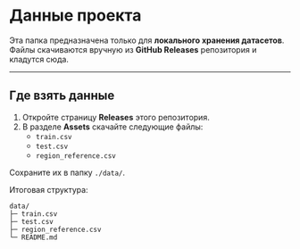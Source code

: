 # Данные проекта

Эта папка предназначена только для **локального хранения датасетов**.  
Файлы скачиваются вручную из **GitHub Releases** репозитория и кладутся сюда.

---

## Где взять данные

1. Откройте страницу **Releases** этого репозитория.
2. В разделе **Assets** скачайте следующие файлы:
   - `train.csv`
   - `test.csv`
   - `region_reference.csv`

Сохраните их в папку `./data/`.

Итоговая структура:
```
data/
├─ train.csv
├─ test.csv
├─ region_reference.csv
└─ README.md
```
